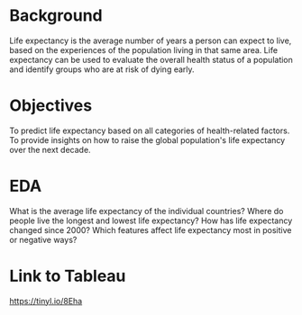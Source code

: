 # Background
Life expectancy is the average number of years a person can expect to live, based on the experiences of the population living in that same area. 
Life expectancy can be used to evaluate the overall health status of a population and identify groups who are at risk of dying early. 
# Objectives
To predict life expectancy based on all categories of health-related factors. 
To provide insights on how to raise the global population's life expectancy over the next decade.
# EDA
What is the average life expectancy of the individual countries?
Where do people live the longest and lowest life expectancy?
How has life expectancy changed since 2000?
Which features affect life expectancy most in positive or negative ways?
# Link to Tableau
https://tinyl.io/8Eha
